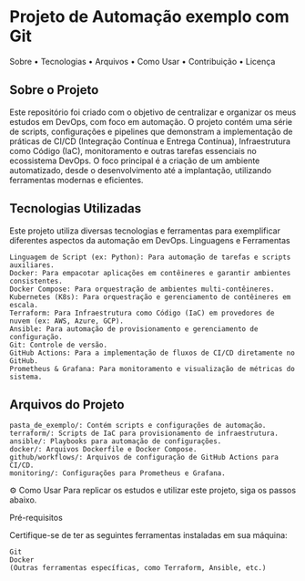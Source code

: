# Projeto de Automação exemplo com  Git

Sobre •
Tecnologias •
Arquivos •
Como Usar •
Contribuição •
Licença

## Sobre o Projeto
Este repositório foi criado com o objetivo de centralizar e organizar os meus estudos em DevOps, com foco em automação. O projeto contém uma série de scripts, configurações e pipelines que demonstram a implementação de práticas de CI/CD (Integração Contínua e Entrega Contínua), Infraestrutura como Código (IaC), monitoramento e outras tarefas essenciais no ecossistema DevOps.
O foco principal é a criação de um ambiente automatizado, desde o desenvolvimento até a implantação, utilizando ferramentas modernas e eficientes.

## Tecnologias Utilizadas
Este projeto utiliza diversas tecnologias e ferramentas para exemplificar diferentes aspectos da automação em DevOps.
Linguagens e Ferramentas

    Linguagem de Script (ex: Python): Para automação de tarefas e scripts auxiliares.
    Docker: Para empacotar aplicações em contêineres e garantir ambientes consistentes.
    Docker Compose: Para orquestração de ambientes multi-contêineres.
    Kubernetes (K8s): Para orquestração e gerenciamento de contêineres em escala.
    Terraform: Para Infraestrutura como Código (IaC) em provedores de nuvem (ex: AWS, Azure, GCP).
    Ansible: Para automação de provisionamento e gerenciamento de configuração.
    Git: Controle de versão.
    GitHub Actions: Para a implementação de fluxos de CI/CD diretamente no GitHub.
    Prometheus & Grafana: Para monitoramento e visualização de métricas do sistema.

## Arquivos do Projeto

    pasta_de_exemplo/: Contém scripts e configurações de automação.
    terraform/: Scripts de IaC para provisionamento de infraestrutura.
    ansible/: Playbooks para automação de configurações.
    docker/: Arquivos Dockerfile e Docker Compose.
    github/workflows/: Arquivos de configuração de GitHub Actions para CI/CD.
    monitoring/: Configurações para Prometheus e Grafana.

⚙️ Como Usar
Para replicar os estudos e utilizar este projeto, siga os passos abaixo.

Pré-requisitos

Certifique-se de ter as seguintes ferramentas instaladas em sua máquina:

    Git
    Docker
    (Outras ferramentas específicas, como Terraform, Ansible, etc.)
